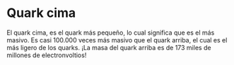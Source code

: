 # Quark cima

El quark cima, es el quark más pequeño, lo cual significa que es el más masivo.
Es casi 100.000 veces más masivo que el quark arriba, el cual es el más ligero
de los quarks. ¡La masa del quark arriba es de 173 miles de millones de
electronvoltios!
